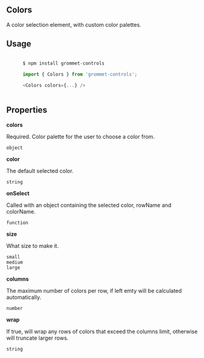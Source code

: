 ## Colors
A color selection element, with custom color palettes.
      

## Usage

```javascript

      $ npm install grommet-controls 
 
      import { Colors } from 'grommet-controls'; 

      <Colors colors={...} />
    
```

## Properties

**colors**

Required. Color palette for the user to choose a color from.

```
object
```

**color**

The default selected color.

```
string
```

**onSelect**

Called with an object containing the selected color, rowName and colorName.

```
function
```

**size**

What size to make it.

```
small
medium
large
```

**columns**

The maximum number of colors per row, if left emty will be calculated automatically.

```
number
```

**wrap**

If true, will wrap any rows of colors that exceed the columns limit, otherwise will truncate larger rows.

```
string
```
  